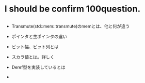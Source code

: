 # I should be confirm 100question.


## 

- Transmute(std::mem::transmute)のmemとは、他と何が違う

- ポインタと生ポインタの違い

- ビット幅、ビット列とは

- スカラ値とは。詳しく

- Deref型を実装しているとは

- 

```rust

```


##

```rust
```

##

```rust
```

##

```rust
```